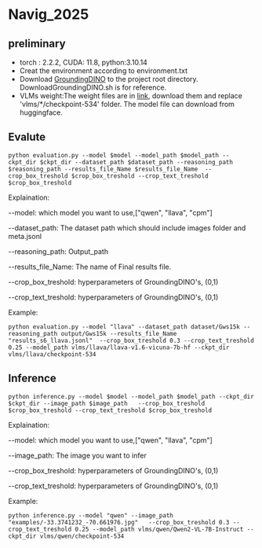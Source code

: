 # Navig_2025

## preliminary
- torch : 2.2.2, CUDA: 11.8, python:3.10.14
- Creat the environment according to environment.txt
- Download [GroundingDINO](https://github.com/IDEA-Research/GroundingDINO) to the project root directory. DownloadGroundingDINO.sh is for reference.
- VLMs weight:The weight files are in [link](https://huggingface.co/), download them and replace 'vlms/*/checkpoint-534' folder. The model file can download from huggingface.



## Evalute
```
python evaluation.py --model $model --model_path $model_path --ckpt_dir $ckpt_dir --dataset_path $dataset_path --reasoning_path $reasoning_path --results_file_Name $results_file_Name  --crop_box_treshold $crop_box_treshold --crop_text_treshold $crop_box_treshold
```

Explaination:

--model: which model you want to use,["qwen", "llava", "cpm"]

--dataset_path: The dataset path which should include images folder and meta.jsonl

--reasoning_path: Output_path

--results_file_Name: The name of Final results file.

--crop_box_treshold: hyperparameters of GroundingDINO's, (0,1)

--crop_text_treshold: hyperparameters of GroundingDINO's, (0,1)


Example:
```
python evaluation.py --model "llava" --dataset_path dataset/Gws15k --reasoning_path output/Gws15k --results_file_Name "results_s6_llava.jsonl"  --crop_box_treshold 0.3 --crop_text_treshold 0.25 --model_path vlms/llava/llava-v1.6-vicuna-7b-hf --ckpt_dir vlms/llava/checkpoint-534
```

## Inference

```
python inference.py --model $model --model_path $model_path --ckpt_dir $ckpt_dir --image_path $image_path   --crop_box_treshold $crop_box_treshold --crop_text_treshold $crop_box_treshold
```

Explaination:

--model: which model you want to use,["qwen", "llava", "cpm"]

--image_path: The image you want to infer

--crop_box_treshold: hyperparameters of GroundingDINO's, (0,1)

--crop_text_treshold: hyperparameters of GroundingDINO's, (0,1)


Example:
```
python inference.py --model "qwen" --image_path "examples/-33.3741232_-70.661976.jpg"   --crop_box_treshold 0.3 --crop_text_treshold 0.25 --model_path vlms/qwen/Qwen2-VL-7B-Instruct --ckpt_dir vlms/qwen/checkpoint-534
```
